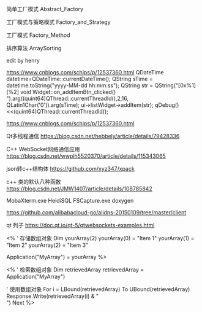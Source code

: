 简单工厂模式
Abstract_Factory

工厂模式与策略模式
Factory_and_Strategy

工厂模式
Factory_Method


排序算法
ArraySorting

edit by henry

https://www.cnblogs.com/schips/p/12537360.html
    QDateTime datetime=QDateTime::currentDateTime();
    QString sTime = datetime.toString("yyyy-MM-dd hh:mm:ss");
   QString str = QString("[0x%1] [%2] void Widget::on_addItemBtn_clicked() ").arg((quint64)QThread::currentThreadId(),2,16, QLatin1Char('0')).arg(sTime);
   ui->listWidget->addItem(str);
   qDebug()<<(quint64)QThread::currentThreadId();

https://www.cnblogs.com/schips/p/12537360.html

Qt多线程通信
https://blog.csdn.net/hebbely/article/details/79428336

C++ WebSocket网络通信应用
https://blog.csdn.net/wwplh5520370/article/details/115343065

json转c++结构体
https://github.com/xyz347/xpack

c++ 类的默认八种函数
https://blog.csdn.net/JMW1407/article/details/108785842

MobaXterm.exe
HeidiSQL
FSCapture.exe
doxygen

https://github.com/alibabacloud-go/alidns-20150109/tree/master/client


qt 列子
https://doc.qt.io/qt-5/qtwebsockets-examples.html


<%
' 存储数组对象
Dim yourArray(2)
yourArray(0) = "Item 1"
yourArray(1) = "Item 2"
yourArray(2) = "Item 3"

Application("MyArray") = yourArray
%>

<%
' 检索数组对象
Dim retrievedArray
retrievedArray = Application("MyArray")

' 使用数组对象
For i = LBound(retrievedArray) To UBound(retrievedArray)
    Response.Write(retrievedArray(i) & "<br>")
Next
%>




